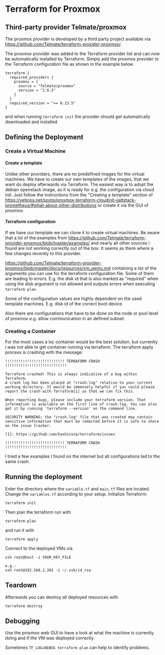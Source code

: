 # Terraform for Proxmox

## Third-party provider Telmate/proxmox

The proxmox provider is developed by a third party project available via https://github.com/Telmate/terraform-provider-proxmox/.

The proxmox provider was added to the Terraform provider list and can now be automatically installed by Terraform. Simply add the proxmox provider to the Terraform configuration file as shown in the example below

```
terraform {
  required_providers {
    proxmox = {
      source = "Telmate/proxmox"
      version = "2.6.5"
    }
  }
  required_version = ">= 0.13.5"
}
```
and when running `terraform init` the provider should get automatically downloaded and installed.
## Defining the Deployment
### Create a Virtual Machine
#### Create a template
Unlike other providers, there are no predefined images for the virtual machines. We have to create our own templates of the images, that we want do deploy afterwards via Terraform.
The easiest way is to adopt the debian openstack image, as it is ready for e.g. the configuration via cloud init.
Just follow the instructions from the "Creating a template" section of https://yetiops.net/posts/proxmox-terraform-cloudinit-saltstack-prometheus/#what-about-other-distributions or create it via the GUI of proxmox.
#### Terraform configuration
If we have our template we can clone it to create virtual machines. Be aware that a lot of the examples from https://github.com/Telmate/terraform-provider-proxmox/blob/master/examples/ and nearly all other sources i found are not working correctly out of the box. It seems as there where a few changes recently to this provider.

https://github.com/Telmate/terraform-provider-proxmox/blob/master/docs/resources/vm_qemu.md containing a list of the arguments you can use for the terraform configuration file. Some of them are leading to errors. E.g. the disk id that is also marked as "required" when using the disk argument is not allowed and outputs errors when executing `terraform plan`.

Some of the configuration values are highly dependent on the used template machines. E.g. disk id of the correct boot device.

Also there are configurations that have to be done on the node or pool level of proxmox e.g. allow communication in an defined subnet.

### Creating a Container
For the most cases a lxc container would be the best solution, but currently i was not able to get container running via terraform. The terraform apply process is crashing with the message:
```
!!!!!!!!!!!!!!!!!!!!!!!!!!! TERRAFORM CRASH !!!!!!!!!!!!!!!!!!!!!!!!!!!!

Terraform crashed! This is always indicative of a bug within Terraform.
A crash log has been placed at "crash.log" relative to your current
working directory. It would be immensely helpful if you could please
report the crash with Terraform[1] so that we can fix this.

When reporting bugs, please include your terraform version. That
information is available on the first line of crash.log. You can also
get it by running 'terraform --version' on the command line.

SECURITY WARNING: the "crash.log" file that was created may contain 
sensitive information that must be redacted before it is safe to share 
on the issue tracker.

[1]: https://github.com/hashicorp/terraform/issues

!!!!!!!!!!!!!!!!!!!!!!!!!!! TERRAFORM CRASH !!!!!!!!!!!!!!!!!!!!!!!!!!!!
```
I tried a few examples I found on the internet but all configurations led to the same crash.

## Running the deployment
Enter the directory where the `variable.tf` and `main.tf` files are located. 
Change the `variables.tf` according to your setup. Initialize Terraform: 
``` 
terraform init 
```

Then plan the terraform run with

```
terraform plan
```

and run it with 

```
terraform apply
```

Connect to the deployed VMs via 
```
ssh root@host -i YOUR_KEY_FILE

e.g.:
ssh root@192.168.2.201 -i ~/.ssh/id_rsa
```

## Teardown
Afterwards you can destroy all deployed resources with 

```
terraform destroy
```

## Debugging
Use the proxmox web GUI to have a look at what the machine is currently doing and if the VM was deployed correctly.

Sometimes `TF_LOG=DEBUG terraform plan` can help to identify problems.